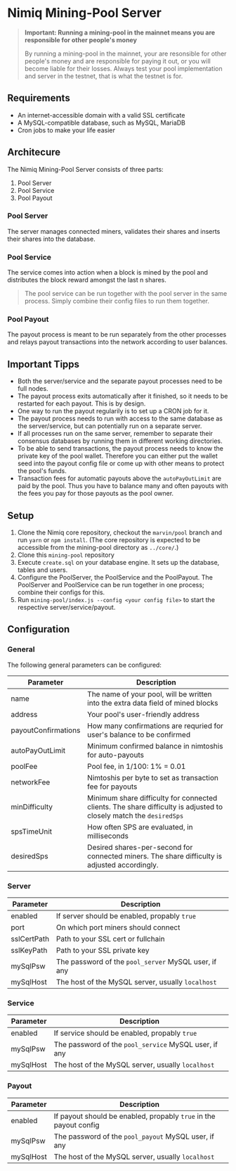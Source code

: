 # Nimiq Mining-Pool Server

> **Important: Running a mining-pool in the mainnet means you are responsible for other people's money**
>
> By running a mining-pool in the mainnet, your are resonsible for other people's money and are responsible for paying it out, or you will become liable for their losses. Always test your pool implementation and server in the testnet, that is what the testnet is for.

## Requirements
* An internet-accessible domain with a valid SSL certificate
* A MySQL-compatible database, such as MySQL, MariaDB
* Cron jobs to make your life easier

## Architecure
The Nimiq Mining-Pool Server consists of three parts:
1. Pool Server
2. Pool Service
3. Pool Payout

### Pool Server
The server manages connected miners, validates their shares and inserts their shares into the database.

### Pool Service
The service comes into action when a block is mined by the pool and distributes the block reward amongst the last n shares.
> The pool service can be run together with the pool server in the same process. Simply combine their config files to run them together.

### Pool Payout
The payout process is meant to be run separately from the other processes and relays payout transactions into the network according to user balances.

## Important Tipps
* Both the server/service and the separate payout processes need to be full nodes.
* The payout process exits automatically after it finished, so it needs to be restarted for each payout. This is by design.
* One way to run the payout regularily is to set up a CRON job for it.
* The payout process needs to run with access to the same database as the server/service, but can potentially run on a separate server.
* If all processes run on the same server, remember to separate their consensus databases by running them in different working directories.
* To be able to send transactions, the payout process needs to know the private key of the pool wallet. Therefore you can either put the wallet seed into the payout config file or come up with other means to protect the pool's funds.
* Transaction fees for automatic payouts above the `autoPayOutLimit` are paid by the pool. Thus you have to balance many and often payouts with the fees you pay for those payouts as the pool owner.

## Setup
1. Clone the Nimiq core repository, checkout the `marvin/pool` branch and run `yarn` or `npm install`.
   (The core repository is expected to be accessible from the mining-pool directory as `../core/`.)
2. Clone this `mining-pool` repository
3. Execute `create.sql` on your database engine. It sets up the database, tables and users.
4. Configure the PoolServer, the PoolService and the PoolPayout.
   The PoolServer and PoolService can be run together in one process; combine their configs for this.
5. Run `mining-pool/index.js --config <your config file>` to start the respective server/service/payout.

## Configuration

### General
The following general parameters can be configured:

| Parameter | Description |
| --- | --- |
| name | The name of your pool, will be written into the extra data field of mined blocks |
| address | Your pool's user-friendly address |
| payoutConfirmations | How many confirmations are requried for user's balance to be confirmed |
| autoPayOutLimit | Minimum confirmed balance in nimtoshis for auto-payouts |
| poolFee | Pool fee, in 1/100: 1% = 0.01 |
| networkFee | Nimtoshis per byte to set as transaction fee for payouts |
| minDifficulty | Minimum share difficulty for connected clients. The share difficulty is adjusted to closely match the `desiredSps` |
| spsTimeUnit | How often SPS are evaluated, in milliseconds |
| desiredSps | Desired shares-per-second for connected miners. The share difficulty is adjusted accordingly. |

### Server
| Parameter | Description |
| --- | --- |
| enabled | If server should be enabled, propably `true` |
| port | On which port miners should connect |
| sslCertPath | Path to your SSL cert or fullchain |
| sslKeyPath | Path to your SSL private key |
| mySqlPsw | The password of the `pool_server` MySQL user, if any |
| mySqlHost | The host of the MySQL server, usually `localhost` |

### Service
| Parameter | Description |
| --- | --- |
| enabled | If service should be enabled, propably `true` |
| mySqlPsw | The password of the `pool_service` MySQL user, if any |
| mySqlHost | The host of the MySQL server, usually `localhost` |

### Payout
| Parameter | Description |
| --- | --- |
| enabled | If payout should be enabled, propably `true` in the payout config |
| mySqlPsw | The password of the `pool_payout` MySQL user, if any |
| mySqlHost | The host of the MySQL server, usually `localhost` |

